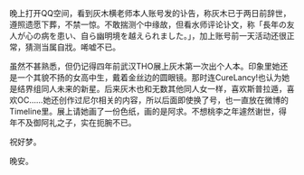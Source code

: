 
晚上打开QQ空间，看到灰木横老师本人账号发的讣告，称灰木已于两日前辞世，遵照遗愿下葬，不禁一惊。不敢揣测个中缘故，但看水师评论讣文，称「長年の友人が心の病を患い、自ら幽明境を越えられました。」，加上账号前一天活动还很正常，猜测当属自戕。唏嘘不已。

虽然不甚熟悉，但仍记得四年前武汉THO展上灰木第一次出个人本。印象里她还是一个其貌不扬的女高中生，戴着金丝边的圆眼镜。那时连CureLancy!也认为她是结界组同人未来的新星。后来灰木也和无数其他同人女一样，喜欢斯普拉遁，喜欢OC……她还创作过尼尔相关的内容，所以后面即使换了号，也一直放在微博的Timeline里。展上请她画了一份色纸，画的是阿求。不想桃李之年遽然谢世，得年不及御阿礼之子，实在扼腕不已。

祝好梦。

晚安。